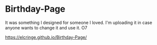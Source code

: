 # Birthday-Page
It was something I designed for someone I loved. I'm uploading it in case anyone wants to change it and use it. O7

https://elcringe.github.io/Birthday-Page/

